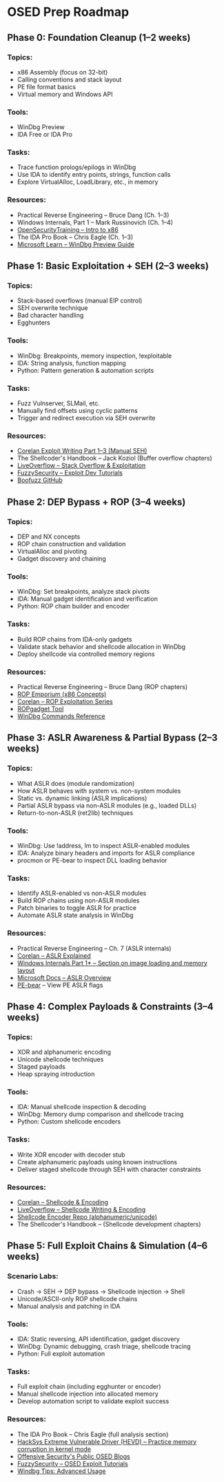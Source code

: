 # OSED Prep Roadmap

## Phase 0: Foundation Cleanup (1–2 weeks)

### Topics:
<ul>
    <li>x86 Assembly (focus on 32-bit)</li>
    <li>Calling conventions and stack layout</li>
    <li>PE file format basics</li>
    <li>Virtual memory and Windows API</li>
</ul>

### Tools:
<ul>
    <li>WinDbg Preview</li>
    <li>IDA Free or IDA Pro</li>
</ul>

### Tasks:
<ul>
    <li>Trace function prologs/epilogs in WinDbg</li>
    <li>Use IDA to identify entry points, strings, function calls</li>
    <li>Explore VirtualAlloc, LoadLibrary, etc., in memory</li>
</ul>

### Resources:
<ul>
    <li>Practical Reverse Engineering – Bruce Dang (Ch. 1–3)</li>
    <li>Windows Internals, Part 1 – Mark Russinovich (Ch. 1–4)</li>
    <li><a href="https://opensecuritytraining.info/IntroX86.html">OpenSecurityTraining – Intro to x86</a></li>
    <li>The IDA Pro Book – Chris Eagle (Ch. 1–3)</li>
    <li><a href="https://learn.microsoft.com/en-us/windows-hardware/drivers/debugger/debugger-download-tools">Microsoft Learn – WinDbg Preview Guide</a></li>
</ul>

## Phase 1: Basic Exploitation + SEH (2–3 weeks)

### Topics:
<ul>
    <li>Stack-based overflows (manual EIP control)</li>
    <li>SEH overwrite technique</li>
    <li>Bad character handling</li>
    <li>Egghunters</li>
</ul>

### Tools:
<ul>
    <li>WinDbg: Breakpoints, memory inspection, !exploitable</li>
    <li>IDA: String analysis, function mapping</li>
    <li>Python: Pattern generation & automation scripts</li>
</ul>

### Tasks:
<ul>
    <li>Fuzz Vulnserver, SLMail, etc.</li>
    <li>Manually find offsets using cyclic patterns</li>
    <li>Trigger and redirect execution via SEH overwrite</li>
</ul>

### Resources:
<ul>
    <li><a href="https://www.corelan.be/index.php/articles/">Corelan Exploit Writing Part 1–3 (Manual SEH)</a></li>
    <li>The Shellcoder's Handbook – Jack Koziol (Buffer overflow chapters)</li>
    <li><a href="https://www.youtube.com/playlist?list=PLhixgUqwRTjxglIswKp9mpkfPNfHkzyeN">LiveOverflow – Stack Overflow & Exploitation</a></li>
    <li><a href="https://www.fuzzysecurity.com/tutorials.html">FuzzySecurity – Exploit Dev Tutorials</a></li>
    <li><a href="https://github.com/jtpereyda/boofuzz">Boofuzz GitHub</a></li>
</ul>

## Phase 2: DEP Bypass + ROP (3–4 weeks)

### Topics:
<ul>
    <li>DEP and NX concepts</li>
    <li>ROP chain construction and validation</li>
    <li>VirtualAlloc and pivoting</li>
    <li>Gadget discovery and chaining</li>
</ul>

### Tools:
<ul>
    <li>WinDbg: Set breakpoints, analyze stack pivots</li>
    <li>IDA: Manual gadget identification and verification</li>
    <li>Python: ROP chain builder and encoder</li>
</ul>

### Tasks:
<ul>
    <li>Build ROP chains from IDA-only gadgets</li>
    <li>Validate stack behavior and shellcode allocation in WinDbg</li>
    <li>Deploy shellcode via controlled memory regions</li>
</ul>

### Resources:
<ul>
    <li>Practical Reverse Engineering – Bruce Dang (ROP chapters)</li>
    <li><a href="https://ropemporium.com/">ROP Emporium (x86 Concepts)</a></li>
    <li><a href="https://www.corelan.be/index.php/2010/06/27/exploit-writing-tutorial-part-8-win32-rop/">Corelan – ROP Exploitation Series</a></li>
    <li><a href="https://github.com/JonathanSalwan/ROPgadget">ROPgadget Tool</a></li>
    <li><a href="https://learn.microsoft.com/en-us/windows-hardware/drivers/debuggercmds/debugger-commands">WinDbg Commands Reference</a></li>
</ul>

## Phase 3: ASLR Awareness & Partial Bypass (2–3 weeks)

### Topics:
<ul>
    <li>What ASLR does (module randomization)</li>
    <li>How ASLR behaves with system vs. non-system modules</li>
    <li>Static vs. dynamic linking (ASLR implications)</li>
    <li>Partial ASLR bypass via non-ASLR modules (e.g., loaded DLLs)</li>
    <li>Return-to-non-ASLR (ret2lib) techniques</li>
</ul>

### Tools:
<ul>
    <li>WinDbg: Use !address, lm to inspect ASLR-enabled modules</li>
    <li>IDA: Analyze binary headers and imports for ASLR compliance</li>
    <li>procmon or PE-bear to inspect DLL loading behavior</li>
</ul>

### Tasks:
<ul>
    <li>Identify ASLR-enabled vs non-ASLR modules</li>
    <li>Build ROP chains using non-ASLR modules</li>
    <li>Patch binaries to toggle ASLR for practice</li>
    <li>Automate ASLR state analysis in WinDbg</li>
</ul>

### Resources:
<ul>
    <li>Practical Reverse Engineering – Ch. 7 (ASLR internals)</li>
    <li><a href="https://www.corelan.be/index.php/2009/10/18/exploit-writing-tutorial-part-5-bypassing-aslr/">Corelan – ASLR Explained</a></li>
    <li><a href="https://learn.microsoft.com/en-us/sysinternals/">Windows Internals Part 1* – Section on image loading and memory layout</a></li>
    <li><a href="https://learn.microsoft.com/en-us/windows/win32/secbp/address-space-layout-randomization">Microsoft Docs – ASLR Overview</a></li>
    <li><a href="https://github.com/hasherezade/pe-bear">PE-bear</a> – View PE ASLR flags</li>
</ul>

## Phase 4: Complex Payloads & Constraints (3–4 weeks)

### Topics:
<ul>
    <li>XOR and alphanumeric encoding</li>
    <li>Unicode shellcode techniques</li>
    <li>Staged payloads</li>
    <li>Heap spraying introduction</li>
</ul>

### Tools:
<ul>
    <li>IDA: Manual shellcode inspection & decoding</li>
    <li>WinDbg: Memory dump comparison and shellcode tracing</li>
    <li>Python: Custom shellcode encoders</li>
</ul>

### Tasks:
<ul>
    <li>Write XOR encoder with decoder stub</li>
    <li>Create alphanumeric payloads using known instructions</li>
    <li>Deliver staged shellcode through SEH with character constraints</li>
</ul>

### Resources:
<ul>
    <li><a href="https://www.corelan.be/index.php/2009/07/25/writing-buffer-overflow-exploits-a-quick-and-basic-tutorial/">Corelan – Shellcode & Encoding</a></li>
    <li><a href="https://www.youtube.com/playlist?list=PLhixgUqwRTjz5D08ezs6cjhz1IC1o6wzA">LiveOverflow – Shellcode Writing & Encoding</a></li>
    <li><a href="https://github.com/corelan/mona">Shellcode Encoder Repo (alphanumeric/unicode)</a></li>
    <li>The Shellcoder's Handbook – (Shellcode development chapters)</li>
</ul>

## Phase 5: Full Exploit Chains & Simulation (4–6 weeks)

### Scenario Labs:
<ul>
    <li>Crash → SEH → DEP bypass → Shellcode injection → Shell</li>
    <li>Unicode/ASCII-only ROP shellcode chains</li>
    <li>Manual analysis and patching in IDA</li>
</ul>

### Tools:
<ul>
    <li>IDA: Static reversing, API identification, gadget discovery</li>
    <li>WinDbg: Dynamic debugging, crash triage, shellcode tracing</li>
    <li>Python: Full exploit automation</li>
</ul>

### Tasks:
<ul>
    <li>Full exploit chain (including egghunter or encoder)</li>
    <li>Manual shellcode injection into allocated memory</li>
    <li>Develop automation script to validate exploit success</li>
</ul>

### Resources:
<ul>
    <li>The IDA Pro Book – Chris Eagle (full analysis section)</li>
    <li><a href="https://github.com/sam-b/hacksys-extreme-vulnerable-driver">HackSys Extreme Vulnerable Driver (HEVD) – Practice memory corruption in kernel mode</a></li>
    <li><a href="https://www.offensive-security.com/offsec/osed/">Offensive Security's Public OSED Blogs</a></li>
    <li><a href="https://www.fuzzysecurity.com/tutorials.html">FuzzySecurity – OSED Exploit Tutorials</a></li>
    <li><a href="https://www.codemachine.com/article_windbg.html">Windbg Tips: Advanced Usage</a></li>
</ul>




